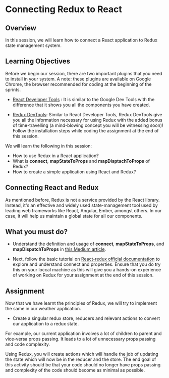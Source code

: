 # **Connecting Redux to React**

## Overview

In this session, we will learn how to connect a React application to Redux state management system.

## Learning Objectives

Before we begin our session, there are two important plugins that you need to install in your system. A note: these plugins are available on Google Chrome, the browser recommended for coding at the beginning of the sprints.

- [React Developer Tools](https://chrome.google.com/webstore/detail/react-developer-tools/fmkadmapgofadopljbjfkapdkoienihi?hl=en) : It is similar to the Google Dev Tools with the difference that it shows you all the components you have created.

- [Redux DevTools](https://github.com/zalmoxisus/redux-devtools-extension): Similar to React Developer Tools, Redux DevTools give you all the information necessary for using Redux with the added bonus of time-travelling (a mind-blowing concept you will be witnessing soon)! Follow the installation steps while coding the assignment at the end of this session.


We will learn the following in this session:

- How to use Redux in a React application?
- What is **connect**, **mapStateToProps** and **mapDisptachToProps** of Redux?
- How to create a simple application using React and Redux?


## Connecting React and Redux

As mentioned before, Redux is not a service provided by the React library. Instead, it's an effective and widely used state-management tool used by leading web frameworks like React, Angular, Ember, amongst others. In our case, it will help us maintain a global state for all our components.

## What you must do?

- Understand the definition and usage of **connect**, **mapStateToProps**, and **mapDispatchToProps** in [this Medium article](https://medium.com/mofed/reduxs-mysterious-connect-function-526efe1122e4).

- Next, follow the basic tutorial on [React-redux official documentation](https://react-redux.js.org/introduction/basic-tutorial) to explore and understand connect and properties. Ensure that you do try this on your loccal machine as this will give you a hands-on experience of working on Redux for your assignment at the end of this session.


## Assignment

Now that we have learnt the principles of Redux, we will try to implement the same in our weather application.

- Create a singular redux store, reducers and relevant actions to convert our application to a redux state.

For example, our current application involves a lot of children to parent and vice-versa props passing. It leads to a lot of unnecessary props passing and code complexity.

Using Redux, you will create actions which will handle the job of updating the state which will now be in the reducer and the store. The end goal of this activity should be that your code should no longer have props passing and complexity of the code should become as minimal as possible.